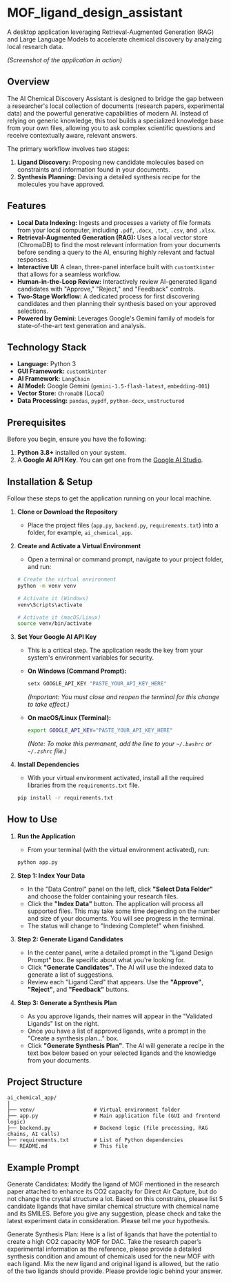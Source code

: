 # MOF_ligand_design_assistant

A desktop application leveraging Retrieval-Augmented Generation (RAG) and Large Language Models to accelerate chemical discovery by analyzing local research data.

*(Screenshot of the application in action)*

## Overview

The AI Chemical Discovery Assistant is designed to bridge the gap between a researcher's local collection of documents (research papers, experimental data) and the powerful generative capabilities of modern AI. Instead of relying on generic knowledge, this tool builds a specialized knowledge base from your own files, allowing you to ask complex scientific questions and receive contextually aware, relevant answers.

The primary workflow involves two stages:

1.  **Ligand Discovery:** Proposing new candidate molecules based on constraints and information found in your documents.
2.  **Synthesis Planning:** Devising a detailed synthesis recipe for the molecules you have approved.

## Features

  * **Local Data Indexing:** Ingests and processes a variety of file formats from your local computer, including `.pdf`, `.docx`, `.txt`, `.csv`, and `.xlsx`.
  * **Retrieval-Augmented Generation (RAG):** Uses a local vector store (ChromaDB) to find the most relevant information from your documents before sending a query to the AI, ensuring highly relevant and factual responses.
  * **Interactive UI:** A clean, three-panel interface built with `customtkinter` that allows for a seamless workflow.
  * **Human-in-the-Loop Review:** Interactively review AI-generated ligand candidates with "Approve," "Reject," and "Feedback" controls.
  * **Two-Stage Workflow:** A dedicated process for first discovering candidates and then planning their synthesis based on your approved selections.
  * **Powered by Gemini:** Leverages Google's Gemini family of models for state-of-the-art text generation and analysis.

## Technology Stack

  * **Language:** Python 3
  * **GUI Framework:** `customtkinter`
  * **AI Framework:** `LangChain`
  * **AI Model:** Google Gemini (`gemini-1.5-flash-latest`, `embedding-001`)
  * **Vector Store:** `ChromaDB` (Local)
  * **Data Processing:** `pandas`, `pypdf`, `python-docx`, `unstructured`

## Prerequisites

Before you begin, ensure you have the following:

1.  **Python 3.8+** installed on your system.
2.  A **Google AI API Key**. You can get one from the [Google AI Studio](https://aistudio.google.com/app/apikey).

## Installation & Setup

Follow these steps to get the application running on your local machine.

1.  **Clone or Download the Repository**

      * Place the project files (`app.py`, `backend.py`, `requirements.txt`) into a folder, for example, `ai_chemical_app`.

2.  **Create and Activate a Virtual Environment**

      * Open a terminal or command prompt, navigate to your project folder, and run:

    <!-- end list -->

    ```bash
    # Create the virtual environment
    python -m venv venv

    # Activate it (Windows)
    venv\Scripts\activate

    # Activate it (macOS/Linux)
    source venv/bin/activate
    ```

3.  **Set Your Google AI API Key**

      * This is a critical step. The application reads the key from your system's environment variables for security.

      * **On Windows (Command Prompt):**

        ```cmd
        setx GOOGLE_API_KEY "PASTE_YOUR_API_KEY_HERE"
        ```

        *(Important: You must close and reopen the terminal for this change to take effect.)*

      * **On macOS/Linux (Terminal):**

        ```bash
        export GOOGLE_API_KEY="PASTE_YOUR_API_KEY_HERE"
        ```

        *(Note: To make this permanent, add the line to your `~/.bashrc` or `~/.zshrc` file.)*

4.  **Install Dependencies**

      * With your virtual environment activated, install all the required libraries from the `requirements.txt` file.

    <!-- end list -->

    ```bash
    pip install -r requirements.txt
    ```

## How to Use

1.  **Run the Application**

      * From your terminal (with the virtual environment activated), run:

    <!-- end list -->

    ```bash
    python app.py
    ```

2.  **Step 1: Index Your Data**

      * In the "Data Control" panel on the left, click **"Select Data Folder"** and choose the folder containing your research files.
      * Click the **"Index Data"** button. The application will process all supported files. This may take some time depending on the number and size of your documents. You will see progress in the terminal.
      * The status will change to "Indexing Complete\!" when finished.

3.  **Step 2: Generate Ligand Candidates**

      * In the center panel, write a detailed prompt in the "Ligand Design Prompt" box. Be specific about what you're looking for.
      * Click **"Generate Candidates"**. The AI will use the indexed data to generate a list of suggestions.
      * Review each "Ligand Card" that appears. Use the **"Approve"**, **"Reject"**, and **"Feedback"** buttons.

4.  **Step 3: Generate a Synthesis Plan**

      * As you approve ligands, their names will appear in the "Validated Ligands" list on the right.
      * Once you have a list of approved ligands, write a prompt in the "Create a synthesis plan..." box.
      * Click **"Generate Synthesis Plan"**. The AI will generate a recipe in the text box below based on your selected ligands and the knowledge from your documents.

## Project Structure

```
ai_chemical_app/
│
├── venv/                   # Virtual environment folder
├── app.py                  # Main application file (GUI and frontend logic)
├── backend.py              # Backend logic (file processing, RAG chains, AI calls)
├── requirements.txt        # List of Python dependencies
└── README.md               # This file
```

## Example Prompt

Generate Candidates: Modify the ligand of MOF mentioned in the research paper attached to enhance its CO2 capacity for Direct Air Capture, but do not change the crystal structure a lot. Based on this constrains, please list 5 candidate ligands that have similar chemical structure with chemical name and its SMILES. Before you give any suggestion, please check and take the latest experiment data in consideration. Please tell me your hypothesis.

Generate Synthesis Plan: Here is a list of ligands that have the potential to create a high CO2 capacity MOF for DAC. 
Take the research paper’s experimental information as the reference, please provide a detailed synthesis condition and amount of chemicals used for the new MOF with each ligand. Mix the new ligand and original ligand is allowed, but the ratio of the two ligands should provide. Please provide logic behind your answer.



